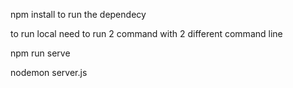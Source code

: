 npm install to run the dependecy

to run local need to run 2 command with 2 different command line

npm run serve

nodemon server.js
